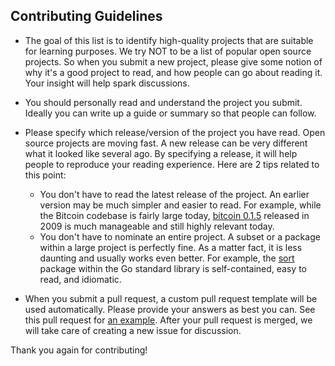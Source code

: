 Contributing Guidelines
---
- The goal of this list is to identify high-quality projects that are suitable for learning purposes. We try NOT to be a list of popular open source projects. So when you submit a new project, please give some notion of why it's a good project to read, and how people can go about reading it. Your insight will help spark discussions.

- You should personally read and understand the project you submit. Ideally you can write up a guide or summary so that people can follow.

- Please specify which release/version of the project you have read. Open source projects are moving fast. A new release can be very different what it looked like several ago. By specifying a release, it will help people to reproduce your reading experience. Here are 2 tips related to this point:
  - You don't have to read the latest release of the project. An earlier version may be much simpler and easier to read. For example, while the Bitcoin codebase is fairly large today, [bitcoin 0.1.5](https://github.com/bitcoin/bitcoin/releases/tag/v0.1.5) released in 2009 is much manageable and still highly relevant today.
  - You don't have to nominate an entire project. A subset or a package within a large project is perfectly fine. As a matter fact, it is less daunting and usually works even better. For example, the [sort](https://github.com/golang/go/tree/master/src/sort) package within the Go standard library is self-contained, easy to read, and idiomatic.

- When you submit a pull request, a custom pull request template will be used automatically. Please provide your answers as best you can. See this pull request for [an example](https://github.com/CodeReaderMe/awesome-code-reading/pull/1). After your pull request is merged, we will take care of creating a new issue for discussion.

Thank you again for contributing!
